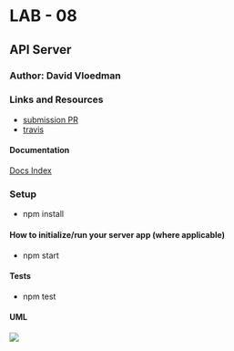 # LAB - 08

## API Server

### Author: David Vloedman

### Links and Resources

* [submission PR](https://github.com/david-vloedman-401-advanced-javascript/401-lab-08/pull/1)
* [travis](https://www.travis-ci.com/david-vloedman-401-advanced-javascript/401-lab-08)



#### Documentation

[Docs Index](./docs/index.html)

### Setup

* npm install

#### How to initialize/run your server app (where applicable)

* npm start
  
#### Tests

* npm test

#### UML

![](./assets/lab08.png)
